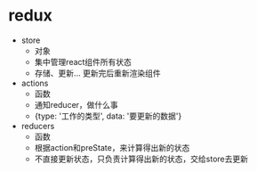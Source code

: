 # redux
* store
  * 对象
  * 集中管理react组件所有状态
  * 存储、更新...  更新完后重新渲染组件
* actions
  * 函数
  * 通知reducer，做什么事
  * {type: '工作的类型', data: '要更新的数据'}
* reducers  
  * 函数
  * 根据action和preState，来计算得出新的状态
  * 不直接更新状态，只负责计算得出新的状态，交给store去更新